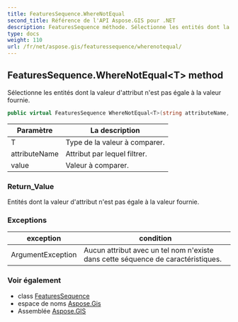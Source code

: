 ```yaml
---
title: FeaturesSequence.WhereNotEqual
second_title: Référence de l'API Aspose.GIS pour .NET
description: FeaturesSequence méthode. Sélectionne les entités dont la valeur dattribut nest pas égale à la valeur fournie.
type: docs
weight: 110
url: /fr/net/aspose.gis/featuressequence/wherenotequal/
---
```

## FeaturesSequence.WhereNotEqual&lt;T&gt; method

Sélectionne les entités dont la valeur d'attribut n'est pas égale à la valeur fournie.

```csharp
public virtual FeaturesSequence WhereNotEqual<T>(string attributeName, T value)
```

| Paramètre | La description |
| --- | --- |
| T | Type de la valeur à comparer. |
| attributeName | Attribut par lequel filtrer. |
| value | Valeur à comparer. |

### Return_Value

Entités dont la valeur d'attribut n'est pas égale à la valeur fournie.

### Exceptions

| exception | condition |
| --- | --- |
| ArgumentException | Aucun attribut avec un tel nom n'existe dans cette séquence de caractéristiques. |

### Voir également

* class [FeaturesSequence](../)
* espace de noms [Aspose.Gis](../../featuressequence/)
* Assemblée [Aspose.GIS](../../../)


